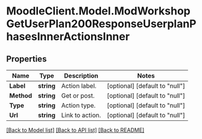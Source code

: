 # MoodleClient.Model.ModWorkshopGetUserPlan200ResponseUserplanPhasesInnerActionsInner

## Properties

Name | Type | Description | Notes
------------ | ------------- | ------------- | -------------
**Label** | **string** | Action label. | [optional] [default to "null"]
**Method** | **string** | Get or post. | [optional] [default to "null"]
**Type** | **string** | Action type. | [optional] [default to "null"]
**Url** | **string** | Link to action. | [optional] [default to "null"]

[[Back to Model list]](../README.md#documentation-for-models) [[Back to API list]](../README.md#documentation-for-api-endpoints) [[Back to README]](../README.md)

